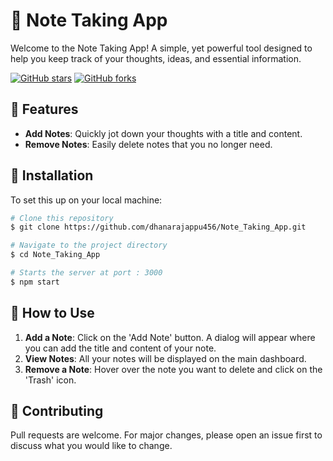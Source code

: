 
# 📝 Note Taking App

Welcome to the Note Taking App! A simple, yet powerful tool designed to help you keep track of your thoughts, ideas, and essential information.

[![GitHub stars](https://img.shields.io/github/stars/dhanarajappu456/Note_Taking_App.svg?style=social&label=Star&maxAge=2592000)](https://github.com/dhanarajappu456/Note_Taking_App/stargazers/)
[![GitHub forks](https://img.shields.io/github/forks/dhanarajappu456/Note_Taking_App.svg?style=social&label=Fork&maxAge=2592000)](https://github.com/dhanarajappu456/Note_Taking_App/network/members)


## 🚀 Features

- **Add Notes**: Quickly jot down your thoughts with a title and content.
- **Remove Notes**: Easily delete notes that you no longer need.

## 🔧 Installation

To set this up on your local machine:

```bash
# Clone this repository
$ git clone https://github.com/dhanarajappu456/Note_Taking_App.git

# Navigate to the project directory
$ cd Note_Taking_App

# Starts the server at port : 3000
$ npm start
```


## 📖 How to Use

1. **Add a Note**: Click on the 'Add Note' button. A dialog will appear where you can add the title and content of your note.
2. **View Notes**: All your notes will be displayed on the main dashboard.
3. **Remove a Note**: Hover over the note you want to delete and click on the 'Trash' icon.

## 🤝 Contributing

Pull requests are welcome. For major changes, please open an issue first to discuss what you would like to change.

